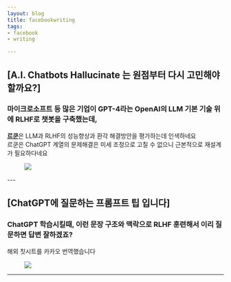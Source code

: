 ```yaml
---
layout: blog
title: facebookwriting
tags:
- facebook
- writing

---
```


## [A.I. Chatbots Hallucinate 는 원점부터 다시 고민해야할까요?]

### 마이크로소프트 등 많은 기업이 GPT-4라는  OpenAI의 LLM 기본 기술 위에 RLHF로  챗봇을 구축했는데,   
[**르쿤**](https://en.wikipedia.org/wiki/Yann_LeCun)은 LLM과 RLHF의 성능향상과 환각 해결방안을 평가하는데 인색하네요      
르쿤은 ChatGPT 계열의 문제해결은 미세 조정으로 고칠 수 없으니 근본적으로 재설계가 필요하다네요   
<figure class="align-center">
  <a href="https://twitter.com/rao2z/status/1653037048306212877?s=46&t=VQWjLZicHNAJiTZeJ1maVg">
  <img src="{{site.baseurl}}/assets/book/lecun_llm.jpg">
  </a> 
</figure>
---
   
## [ChatGPT에 질문하는 프롬프트 팁 입니다]

### ChatGPT 학습시킬때, 이런 문장 구조와 맥락으로 RLHF 훈련해서 이리 질문하면 답변 잘하겠죠?   
해외 칫시트를 카카오 번역했습니다   
<figure class="align-center">
  <img src="{{site.baseurl}}/assets/book/chatgpt1.jpg">
</figure>

---